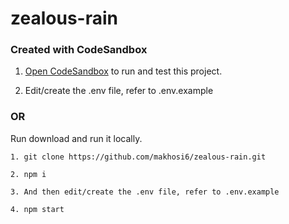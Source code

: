 # zealous-rain

### Created with CodeSandbox

1. [Open CodeSandbox](https://codesandbox.io/s/github/makhosi6/zealous-rain) to run and test this project.

2. Edit/create the .env file, refer to .env.example

### OR

Run download and run it locally. 

```
1. git clone https://github.com/makhosi6/zealous-rain.git

2. npm i

3. And then edit/create the .env file, refer to .env.example

4. npm start
```
